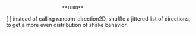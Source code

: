                          **TODO**

[ ] instead of calling random_direction2D, shuffle a jittered list of directions, to get a more even distribution of shake behavior.
